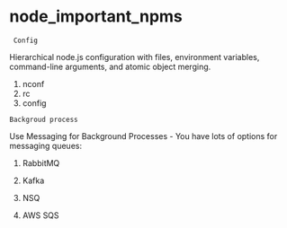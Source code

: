 # node_important_npms

``` Config```

Hierarchical node.js configuration with files, environment variables, command-line arguments, and atomic object merging.

1. nconf
2. rc
3. config

```Backgroud process ```

Use Messaging for Background Processes - You have lots of options for messaging queues:

1. RabbitMQ

2. Kafka

3. NSQ

4. AWS SQS
